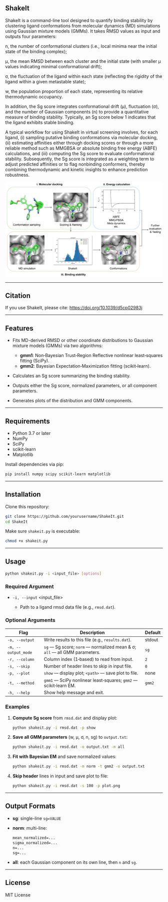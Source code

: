 ## ShakeIt

ShakeIt is a command-line tool designed to quantify binding stability by clustering ligand conformations from molecular dynamics (MD) simulations using Gaussian mixture models (GMMs). It takes RMSD values as input and outputs four parameters:

n, the number of conformational clusters (i.e., local minima near the initial state of the binding complex);

µ, the mean RMSD between each cluster and the initial state (with smaller µ values indicating minimal conformational drift);

σ, the fluctuation of the ligand within each state (reflecting the rigidity of the ligand within a given metastable state);

w, the population proportion of each state, representing its relative thermodynamic occupancy.

In addition, the Sg score integrates conformational drift (µ), fluctuation (σ), and the number of Gaussian components (n) to provide a quantitative measure of binding stability. Typically, an Sg score below 1 indicates that the ligand exhibits stable binding.


A typical workflow for using ShakeIt in virtual screening involves, for each ligand, (i) sampling putative binding conformations via molecular docking, (ii) estimating affinities either through docking scores or through a more reliable method such as MMGBSA or absolute binding free energy (ABFE) calculations, and (iii) computing the Sg score to evaluate conformational stability. Subsequently, the Sg score is integrated as a weighting term to adjust predicted affinities or to flag nonbinding conformers, thereby combining thermodynamic and kinetic insights to enhance prediction robustness.

![image](workflow.png)

---

## Citation
If you use ShakeIt, please cite: https://doi.org/10.1039/d5cp02983j

---

## Features

* Fits MD-derived RMSD or other coordinate distributions to Gaussian mixture models (GMMs) via two algorithms:

  * **gmm1**: Non‑Bayesian Trust‑Region Reflective nonlinear least‑squares fitting (SciPy).
  * **gmm2**: Bayesian Expectation‑Maximization fitting (scikit‑learn).
* Calculates an Sg score summarizing the binding stability.
* Outputs either the Sg score, normalized parameters, or all component parameters.
* Generates plots of the distribution and GMM components.

---

## Requirements

* Python 3.7 or later
* NumPy
* SciPy
* scikit-learn
* Matplotlib

Install dependencies via pip:

```bash
pip install numpy scipy scikit-learn matplotlib
```

---

## Installation

Clone this repository:

```bash
git clone https://github.com/yourusername/ShakeIt.git
cd ShakeIt
```

Make sure `shakeit.py` is executable:

```bash
chmod +x shakeit.py
```

---

## Usage

```bash
python shakeit.py -i <input_file> [options]
```

### Required Argument

* `-i, --input` \<input\_file>

  * Path to a ligand rmsd data file (e.g., `rmsd.dat`).

### Optional Arguments

| Flag                | Description                                                                | Default |
| ------------------- | -------------------------------------------------------------------------- | ------- |
| `-o, --output`      | Write results to this file (e.g., `results.dat`).                          | stdout  |
| `-m, --output_mode` | `sg` — Sg score; `norm` — normalized mean & σ; `all` — all GMM parameters. | `sg`    |
| `-r, --column`      | Column index (1‑based) to read from input.                                 | `2`     |
| `-s, --skip`        | Number of header lines to skip in input file.                              | `0`     |
| `-p, --plot`        | `show` — display plot; `<path>` — save plot to file.                       | none    |
| `-t, --method`      | `gmm1` — SciPy nonlinear least‑squares; `gmm2` — scikit‑learn EM.          | `gmm2`  |
| `-h, --help`        | Show help message and exit.                                                |         |

### Examples

1. **Compute Sg score** from `rmsd.dat` and display plot:

   ```bash
   python shakeit.py -i rmsd.dat -p show
   ```

2. **Save all GMM parameters** (w, μ, σ, n, sg) to `output.txt`:

   ```bash
   python shakeit.py -i rmsd.dat -o output.txt -m all
   ```

3. **Fit with Bayesian EM** and save normalized values:

   ```bash
   python shakeit.py -i rmsd.dat -m norm -t gmm2 -o output.txt
   ```

4. **Skip header** lines in input and save plot to file:

   ```bash
   python shakeit.py -i rmsd.dat -s 100 -p plot.png
   ```

---

## Output Formats

* **sg**: single-line `sg=VALUE`
* **norm**: multi-line:

  ```text
  mean_normalized=...
  sigma_normalized=...
  n=...
  sg=...
  ```
* **all**: each Gaussian component on its own line, then `n` and `sg`.

---

## License

MIT License

